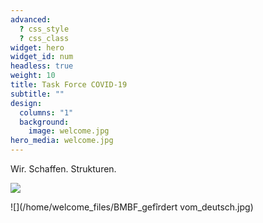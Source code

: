 ```yaml
---
advanced:
  ? css_style
  ? css_class
widget: hero
widget_id: num
headless: true
weight: 10
title: Task Force COVID-19
subtitle: ""
design:
  columns: "1"
  background:
    image: welcome.jpg
hero_media: welcome.jpg
---
```


Wir. Schaffen. Strukturen.

![](/home/welcome_files/NetzUniMed.jpg)

![](/home/welcome_files/BMBF_gefîrdert vom_deutsch.jpg)
